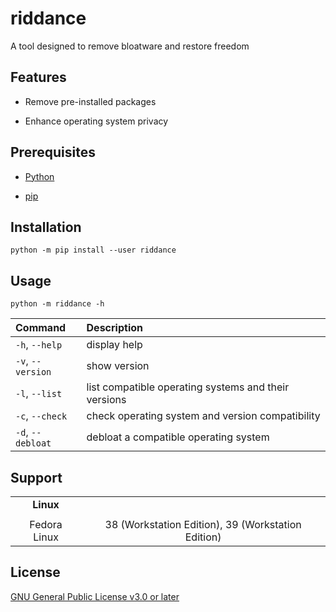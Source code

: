 # riddance

A tool designed to remove bloatware and restore freedom

## Features

- Remove pre-installed packages

- Enhance operating system privacy

## Prerequisites

- [Python](https://www.python.org/downloads/)

- [pip](https://pip.pypa.io/en/stable/installation/)

## Installation

```
python -m pip install --user riddance
```

## Usage

```
python -m riddance -h
```

| Command           | Description                                          |
| :---              | :---                                                 |
| `-h`, `--help`    | display help                                         |
| `-v`, `--version` | show version                                         |
| `-l`, `--list`    | list compatible operating systems and their versions |
| `-c`, `--check`   | check operating system and version compatibility     |
| `-d`, `--debloat` | debloat a compatible operating system                |

## Support

|              |                                                    |
| :---:        | :---:                                              |
| **Linux**    |                                                    |
|              |                                                    |
| Fedora Linux | 38 (Workstation Edition), 39 (Workstation Edition) |

## License

[GNU General Public License v3.0 or later](https://github.com/rylan-justice/riddance/blob/main/COPYING)
